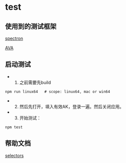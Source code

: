 # test

## 使用到的测试框架

[spectron](https://github.com/electron/spectron#application-api)

[AVA](https://github.com/avajs/ava)

## 启动测试

* 1. 之前需要先build

```
npm run linux64   # scope: linux64, mac or win64
```

* 2. 然后先打开，填入有效AK，登录一遍。然后关闭应用。

* 3. 开始测试：

```
npm test
```

## 帮助文档

[selectors](http://webdriver.io/guide/usage/selectors.html)
